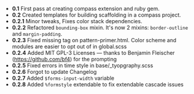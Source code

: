 * **0.1** First pass at creating compass extension and ruby gem.
* **0.2** Created templates for building scaffolding in a compass project.
* **0.2.1** Minor tweaks, Fixes color stack dependencies.
* **0.2.2** Refactored `bounding-box` mixin. It's now 2 mixins: `border-outline` and `margin-padding`. 
* **0.2.3** Fixed missing <html> tag on pattern-primer.html. Color scheme and modules are easier to opt out of in global.scss
* **0.2.4** Added MIT GPL-3 Licenses — thanks to Benjamin Fleischer (https://github.com/bf4) for the prompting
* **0.2.5** Fixed errors in time style in base/_tyopgraphy.scss
* **0.2.6** Forgot to update Changelog
* **0.2.7** Added `$forms-input-width` variable
* **0.2.8** Added `%formstyle` extendable to fix extendable cascade issues